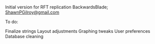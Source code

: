 Initial version for RFT replication
BackwardsBlade; ShawnPGilroy@gmail.com

To do:

Finalize strings
Layout adjustments
Graphing tweaks
User preferences
Database cleaning

